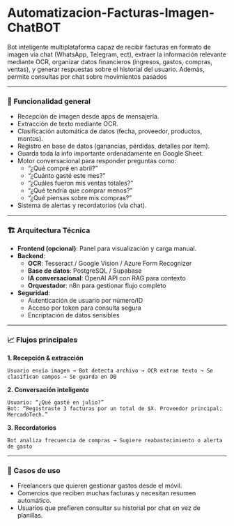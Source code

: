 # Automatizacion-Facturas-Imagen-ChatBOT
Bot inteligente multiplataforma capaz de recibir facturas en formato de imagen vía chat (WhatsApp, Telegram, ect), extraer la información relevante mediante OCR, organizar datos financieros (ingresos, gastos, compras, ventas), y generar respuestas sobre el historial del usuario. Además, permite consultas por chat sobre movimientos pasados

---

### 🧠 Funcionalidad general
- Recepción de imagen desde apps de mensajería.
- Extracción de texto mediante OCR.
- Clasificación automática de datos (fecha, proveedor, productos, montos).
- Registro en base de datos (ganancias, pérdidas, detalles por ítem).
- Guarda toda la info importante ordenadamente en Google Sheet. 
- Motor conversacional para responder preguntas como:
  - “¿Qué compré en abril?”
  - “¿Cuánto gasté este mes?”
  - “¿Cuáles fueron mis ventas totales?”
  - “¿Qué tendría que comprar menos?”
  - “¿Qué piensas sobre mis compras?”
- Sistema de alertas y recordatorios (vía chat).

---

### 🏗️ Arquitectura Técnica
- **Frontend (opcional)**: Panel para visualización y carga manual.
- **Backend**:
  - **OCR**: Tesseract / Google Vision / Azure Form Recognizer
  - **Base de datos**: PostgreSQL / Supabase
  - **IA conversacional**: OpenAI API con RAG para contexto
  - **Orquestador**: n8n para gestionar flujo completo
- **Seguridad**:
  - Autenticación de usuario por número/ID
  - Acceso por token para consulta segura
  - Encriptación de datos sensibles

---

### 📈 Flujos principales

**1. Recepción & extracción**
```plaintext
Usuario envía imagen → Bot detecta archivo → OCR extrae texto → Se clasifican campos → Se guarda en DB
```

**2. Conversación inteligente**
```plaintext
Usuario: “¿Qué gasté en julio?”
Bot: “Registraste 3 facturas por un total de $X. Proveedor principal: MercadoTech.”
```

**3. Recordatorios**
```plaintext
Bot analiza frecuencia de compras → Sugiere reabastecimiento o alerta de gasto
```

---

### 🎯 Casos de uso
- Freelancers que quieren gestionar gastos desde el móvil.
- Comercios que reciben muchas facturas y necesitan resumen automático.
- Usuarios que prefieren consultar su historial por chat en vez de planillas.
